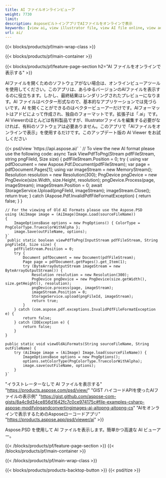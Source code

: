 ```yaml
---
title: AI ファイルオンラインビューア
weight: 7730
limit: 
description: AsposeビルトインアプリでAIファイルをオンラインで表示
keywords: [view ai, view illustrator file, view AI file online, view adobe illustrator, ai file preview, ai format view]
url: ai/
---
```


{{< blocks/products/pf/main-wrap-class >}}


{{< blocks/products/pf/main-container >}}

{{< blocks/products/pf/feature-page-section h2="AI ファイルをオンラインで表示する" >}}
<p>AIファイルを開くためのソフトウェアがない場合は、オンラインビューアツールを使用してください。このアプリは、あらゆるバージョンのAIファイルを表示するのに役立ちます。しかし、最終結果はレンダリングされたプレビューになります。AI ファイルはベクター形式なので、基本的なアプリケーションでは見づらいです。AI を開くことができるのはベクタービューアーだけです。AIフォーマットはアドビによって作成され、独自のフォーマットです。拡張子は「.ai」です。AI Viewerのほとんどは有料製品ですが、Illustratorファイルを編集する必要がなければ、有料のソフトウェアは必要ありません。このアプリで「AIファイルをオンラインで表示」を使用するだけです。このアップデート版の AI Viewer をお試しください</p>
{{< psd/view `https://api.aspose.ai/` 
`	// To view the new AI format please use the following code:
	async Task<bool> ViewPdfToPng(Stream pdfFileStream, string pngFileId, Size size)
	{
		pdfFileStream.Position = 0;
		try
		{
			using var pdfDocument = new Aspose.Pdf.Document(pdfFileStream);
			var page = pdfDocument.Pages[1];
			using var imageStream = new MemoryStream();
			Resolution resolution = new Resolution(300);
			PngDevice pngDevice = new PngDevice(size.Width, size.Height, resolution);
			pngDevice.Process(page, imageStream);
			imageStream.Position = 0;
			await StorageService.Upload(pngFileId, imageStream);
			imageStream.Close();
			return true;
		}
		catch (Aspose.Pdf.InvalidPdfFileFormatException)
		{
			return false;
		}
	}
	
	// For the viewing of Old AI Formats please use the Aspose.PSD
	using (AiImage image = (AiImage)Image.Load(sourceFileName))
	{
		ImageOptionsBase options = new PngOptions() { ColorType = PngColorType.TruecolorWithAlpha };
		image.Save(outFileName, options);
	}` 
	`public static boolean viewPdfToPng(InputStream pdfFileStream, String pngFileId, Size size) {
        pdfFileStream.Position = 0;
        try {
            Document pdfDocument = new Document(pdfFileStream);
            Page page = pdfDocument.getPages().get_Item(1);
            try (ByteArrayOutputStream imageStream = new ByteArrayOutputStream()) {
                Resolution resolution = new Resolution(300);
                PngDevice pngDevice = new PngDevice(size.getWidth(), size.getHeight(), resolution);
                pngDevice.process(page, imageStream);
                imageStream.Position = 0;
                StorageService.upload(pngFileId, imageStream);
                return true;
            }
        } catch (com.aspose.pdf.exceptions.InvalidPdfFileFormatException e) {
            return false;
        } catch (IOException e) {
            return false;
        }
    }

    public static void viewOldAiFormats(String sourceFileName, String outFileName) {
        try (AiImage image = (AiImage) Image.load(sourceFileName)) {
            ImageOptionsBase options = new PngOptions();
            options.setColorType(PngColorType.TruecolorWithAlpha);
            image.save(outFileName, options);
        }
    }`	 
"イラストレーターなしで AI ファイルを表示する" "https://products.aspose.com/psd/view/" 
"GIST ハイコードAPIを使ったAIファイルの表示例" "https://gist.github.com/aspose-com-gists/8a4c9d34ce856d1642fc7c0ce974175c#file-examples-csharp-aspose-modifyingandconvertingimages-ai-aitopng-aitopng-cs" 
"AIをオンラインで表示するためのAsposeローコードアプリ" "https://products.aspose.app/psd/viewer/ai" >}}
<p>Aspose.PSD を使用して AI ファイルを表示します。簡単かつ高速な AI ビューアー。</p>
{{< /blocks/products/pf/feature-page-section >}}
{{< /blocks/products/pf/main-container >}}


{{< /blocks/products/pf/main-wrap-class >}}

{{< blocks/products/products-backtop-button >}}
{{< psd/tize >}}
